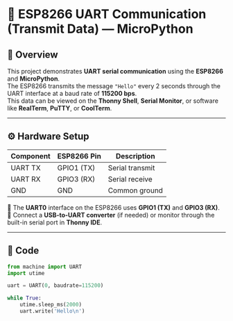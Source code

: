 # 📡 ESP8266 UART Communication (Transmit Data) — MicroPython

## 🧠 Overview
This project demonstrates **UART serial communication** using the **ESP8266** and **MicroPython**.  
The ESP8266 transmits the message `"Hello"` every 2 seconds through the UART interface at a baud rate of **115200 bps**.  
This data can be viewed on the **Thonny Shell**, **Serial Monitor**, or software like **RealTerm**, **PuTTY**, or **CoolTerm**.

---

## ⚙️ Hardware Setup

| Component | ESP8266 Pin | Description |
|------------|-------------|--------------|
| UART TX    | GPIO1 (TX)  | Serial transmit |
| UART RX    | GPIO3 (RX)  | Serial receive |
| GND        | GND         | Common ground |

🔹 The **UART0** interface on the ESP8266 uses **GPIO1 (TX)** and **GPIO3 (RX)**.  
🔹 Connect a **USB-to-UART converter** (if needed) or monitor through the built-in serial port in **Thonny IDE**.

---

## 🧩 Code

```python
from machine import UART
import utime

uart = UART(0, baudrate=115200)

while True:
    utime.sleep_ms(2000)
    uart.write('Hello\n')
